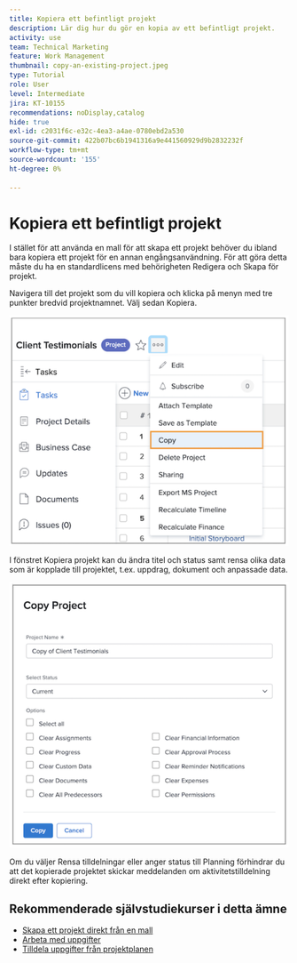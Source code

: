 ```yaml
---
title: Kopiera ett befintligt projekt
description: Lär dig hur du gör en kopia av ett befintligt projekt.
activity: use
team: Technical Marketing
feature: Work Management
thumbnail: copy-an-existing-project.jpeg
type: Tutorial
role: User
level: Intermediate
jira: KT-10155
recommendations: noDisplay,catalog
hide: true
exl-id: c2031f6c-e32c-4ea3-a4ae-0780ebd2a530
source-git-commit: 422b07bc6b1941316a9e441560929d9b2832232f
workflow-type: tm+mt
source-wordcount: '155'
ht-degree: 0%

---
```


# Kopiera ett befintligt projekt

I stället för att använda en mall för att skapa ett projekt behöver du ibland bara kopiera ett projekt för en annan engångsanvändning. För att göra detta måste du ha en standardlicens med behörigheten Redigera och Skapa för projekt.

Navigera till det projekt som du vill kopiera och klicka på menyn med tre punkter bredvid projektnamnet. Välj sedan Kopiera.

![Alternativet Kopiera projektmeny](assets/copy-existing-01.png)

I fönstret Kopiera projekt kan du ändra titel och status samt rensa olika data som är kopplade till projektet, t.ex. uppdrag, dokument och anpassade data.

![Kopiera projektalternativ](assets/copy-existing-02.png)

Om du väljer Rensa tilldelningar eller anger status till Planning förhindrar du att det kopierade projektet skickar meddelanden om aktivitetstilldelning direkt efter kopiering.

## Rekommenderade självstudiekurser i detta ämne

* [Skapa ett projekt direkt från en mall](/help/manage-work/create-and-manage-project-templates/create-a-project-directly-from-a-template.md)
* [Arbeta med uppgifter](/help/manage-work/tasks/work-with-tasks.md)
* [Tilldela uppgifter från projektplanen](/help/manage-work/tasks/assign-tasks-from-the-project-plan.md)
